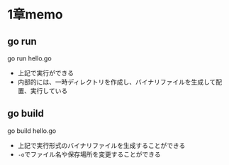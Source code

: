 # 1章memo

## go run

go run hello.go

- 上記で実行ができる
- 内部的には、一時ディレクトリを作成し、バイナリファイルを生成して配置、実行している

## go build

go build hello.go

- 上記で実行形式のバイナリファイルを生成することができる
- `-o`でファイル名や保存場所を変更することができる